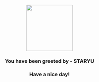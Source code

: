 <p align="center">
            <img src="https://raw.githubusercontent.com/PokeAPI/sprites/master/sprites/pokemon/120.png" width="150" height="150">
          </p>
          <h3 align="center">You have been greeted by - <b>STARYU</b></h3>
          <h3 align="center">Have a nice day!</h3>
